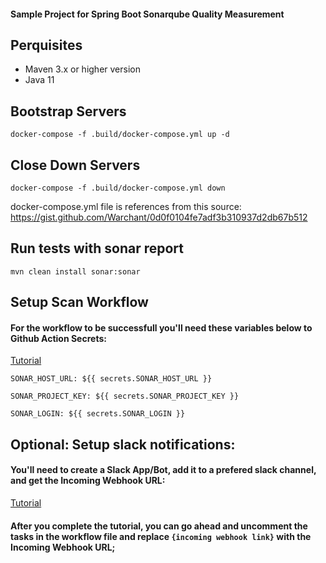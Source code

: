 #### Sample Project for Spring Boot Sonarqube Quality Measurement

## Perquisites

 - Maven 3.x or higher version
 - Java 11

## Bootstrap Servers
`docker-compose -f .build/docker-compose.yml up -d`

## Close Down Servers
`docker-compose -f .build/docker-compose.yml down`

docker-compose.yml file is references from this source: https://gist.github.com/Warchant/0d0f0104fe7adf3b310937d2db67b512

## Run tests with sonar report
`mvn clean install sonar:sonar`

## Setup Scan Workflow

#### For the workflow to be successfull you'll need these variables below to  Github Action Secrets:

[Tutorial](https://github.com/Azure/actions-workflow-samples/blob/master/assets/create-secrets-for-GitHub-workflows.md)

`SONAR_HOST_URL: ${{ secrets.SONAR_HOST_URL }}`

`SONAR_PROJECT_KEY: ${{ secrets.SONAR_PROJECT_KEY }}`    

`SONAR_LOGIN: ${{ secrets.SONAR_LOGIN }}`         
          

## Optional: Setup slack notifications:
#### You'll need to create a Slack App/Bot, add it to a prefered slack channel, and get the Incoming Webhook URL:
[Tutorial](https://slack.com/help/articles/115005265063-Incoming-webhooks-for-Slack)

#### After you complete the tutorial, you can go ahead and uncomment the tasks in the workflow file and replace `{incoming webhook link}` with the Incoming Webhook URL;
